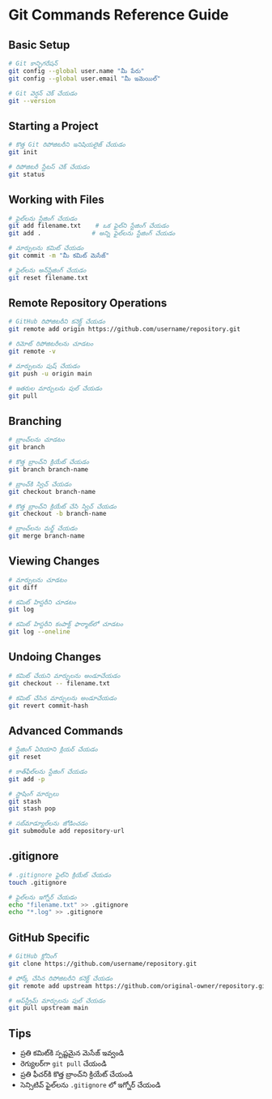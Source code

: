 # Git Commands Reference Guide

## Basic Setup
```bash
# Git కాన్ఫిగరేషన్
git config --global user.name "మీ పేరు"
git config --global user.email "మీ ఇమెయిల్"

# Git వెర్షన్ చెక్ చేయడం
git --version
```

## Starting a Project
```bash
# కొత్త Git రిపోజిటరీని ఇనిషియలైజ్ చేయడం
git init

# రిపోజిటరీ స్టేటస్ చెక్ చేయడం
git status
```

## Working with Files
```bash
# ఫైల్‌లను స్టేజింగ్ చేయడం
git add filename.txt    # ఒక ఫైల్‌ని స్టేజింగ్ చేయడం
git add .              # అన్ని ఫైల్‌లను స్టేజింగ్ చేయడం

# మార్పులను కమిట్ చేయడం
git commit -m "మీ కమిట్ మెసేజ్"

# ఫైల్‌లను అన్‌స్టేజింగ్ చేయడం
git reset filename.txt
```

## Remote Repository Operations
```bash
# GitHub రిపోజిటరీని కనెక్ట్ చేయడం
git remote add origin https://github.com/username/repository.git

# రిమోట్ రిపోజిటరీలను చూడటం
git remote -v

# మార్పులను పుష్ చేయడం
git push -u origin main

# ఇతరుల మార్పులను పుల్ చేయడం
git pull
```

## Branching
```bash
# బ్రాంచ్‌లను చూడటం
git branch

# కొత్త బ్రాంచ్‌ని క్రియేట్ చేయడం
git branch branch-name

# బ్రాంచ్‌కి స్విచ్ చేయడం
git checkout branch-name

# కొత్త బ్రాంచ్‌ని క్రియేట్ చేసి స్విచ్ చేయడం
git checkout -b branch-name

# బ్రాంచ్‌లను మర్జ్ చేయడం
git merge branch-name
```

## Viewing Changes
```bash
# మార్పులను చూడటం
git diff

# కమిట్ హిస్టరీని చూడటం
git log

# కమిట్ హిస్టరీని కంపాక్ట్ ఫార్మాట్‌లో చూడటం
git log --oneline
```

## Undoing Changes
```bash
# కమిట్ చేయని మార్పులను అండూచేయడం
git checkout -- filename.txt

# కమిట్ చేసిన మార్పులను అండూచేయడం
git revert commit-hash
```

## Advanced Commands
```bash
# స్టేజింగ్ ఏరియాని క్లియర్ చేయడం
git reset

# కాత్‌ఫీల్‌లను స్టేజింగ్ చేయడం
git add -p

# స్టాషింగ్ మార్పులు
git stash
git stash pop

# సబ్‌మాడ్యూల్‌లను జోడించడం
git submodule add repository-url
```

## .gitignore
```bash
# .gitignore ఫైల్‌ని క్రియేట్ చేయడం
touch .gitignore

# ఫైల్‌లను ఇగ్నోర్ చేయడం
echo "filename.txt" >> .gitignore
echo "*.log" >> .gitignore
```

## GitHub Specific
```bash
# GitHub క్లోనింగ్
git clone https://github.com/username/repository.git

# ఫోర్క్ చేసిన రిపోజిటరీని కనెక్ట్ చేయడం
git remote add upstream https://github.com/original-owner/repository.git

# అప్‌స్ట్రీమ్ మార్పులను పుల్ చేయడం
git pull upstream main
```

## Tips
- ప్రతి కమిట్‌కి స్పష్టమైన మెసేజ్ ఇవ్వండి
- రెగ్యులర్‌గా `git pull` చేయండి
- ప్రతి ఫీచర్‌కి కొత్త బ్రాంచ్‌ని క్రియేట్ చేయండి
- సెన్సిటివ్ ఫైల్‌లను `.gitignore` లో ఇగ్నోర్ చేయండి 
